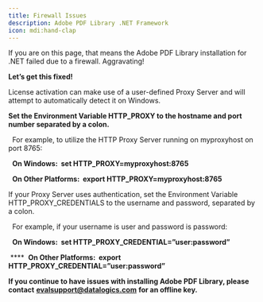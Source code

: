 ```yaml
---
title: Firewall Issues
description: Adobe PDF Library .NET Framework
icon: mdi:hand-clap
---
```


If you are on this page, that means the Adobe PDF Library installation for .NET failed due to a firewall. Aggravating!

**Let’s get this fixed!**

License activation can make use of a user-defined Proxy Server and will attempt to automatically detect it on Windows.

**Set the Environment Variable HTTP\_PROXY to the hostname and port number separated by a colon.**

       For example, to utilize the HTTP Proxy Server running on myproxyhost on port 8765:

       **On Windows:  set HTTP\_PROXY=myproxyhost:8765**

       **On Other Platforms:  export HTTP\_PROXY=myproxyhost:8765**

If your Proxy Server uses authentication, set the Environment Variable HTTP\_PROXY\_CREDENTIALS to the username and password, separated by a colon.

  For example, if your username is user and password is password:

       **On Windows:  set HTTP\_PROXY\_CREDENTIAL=”user\:password”**

 \*\*\*\*       **On Other Platforms:  export HTTP\_PROXY\_CREDENTIAL=”user\:password”**

**If you continue to have issues with installing Adobe PDF Library, please contact** [**evalsupport@datalogics.com**](mailto\:evalsupport@datalogics.com) **for an offline key.**
